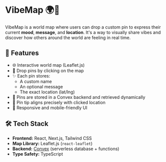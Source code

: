 # VibeMap 🌍💬

VibeMap is a world map where users can drop a custom pin to express their current **mood**, **message**, and **location**. It's a way to visually share vibes and discover how others around the world are feeling in real time.

## 🚀 Features

- 🌐 Interactive world map (Leaflet.js)
- 📍 Drop pins by clicking on the map
- ✨ Each pin stores:
  - A custom name
  - An optional message
  - The exact location (lat/lng)
- 💾 Pins are stored in a Convex backend and retrieved dynamically
- 🎯 Pin tip aligns precisely with clicked location
- 📱 Responsive and mobile-friendly UI

## 🛠️ Tech Stack

- **Frontend:** React, Next.js, Tailwind CSS
- **Map Library:** Leaflet.js (`react-leaflet`)
- **Backend:** [Convex](https://convex.dev) (serverless database + functions)
- **Type Safety:** TypeScript
